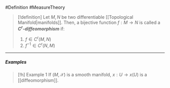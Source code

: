#Definition #MeasureTheory 

> [!definition]
> Let $M,N$ be two differentiable [[Topological Manifold|manifolds]]. Then, a bijective function $f:M\to N$ is called a ***$C^r$-diffeomorphism*** if: 
> 1. $f\in C^r(M,N)$
> 2. $f ^{-1}\in C^r(N,M)$
---
##### Examples
> [!h] Example 1
> If $(M,\mathcal{X})$ is a smooth manifold, $x:U\to x(U)$ is a [[diffeomorphism]]. 